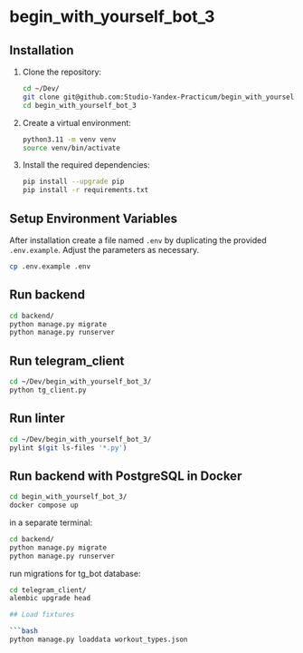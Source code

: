 # begin_with_yourself_bot_3

## Installation

1. Clone the repository:
   ```bash
   cd ~/Dev/
   git clone git@github.com:Studio-Yandex-Practicum/begin_with_yourself_bot_3.git
   cd begin_with_yourself_bot_3
   ```
2. Create a virtual environment:
   ```bash
   python3.11 -m venv venv
   source venv/bin/activate
   ```
3. Install the required dependencies:
   ```bash
   pip install --upgrade pip
   pip install -r requirements.txt
   ```

## Setup Environment Variables

After installation create a file named `.env` by duplicating the provided `.env.example`. Adjust the parameters as necessary.
```bash
cp .env.example .env
```

## Run backend

```bash
cd backend/
python manage.py migrate
python manage.py runserver
```

## Run telegram_client

```bash
cd ~/Dev/begin_with_yourself_bot_3/
python tg_client.py
```

## Run linter

```bash
cd ~/Dev/begin_with_yourself_bot_3/
pylint $(git ls-files '*.py')
```

## Run backend with PostgreSQL in Docker

```bash
cd begin_with_yourself_bot_3/
docker compose up
```
in a separate terminal:
```bash
cd backend/
python manage.py migrate
python manage.py runserver
```
run migrations for tg_bot database:
```bash
cd telegram_client/
alembic upgrade head

## Load fixtures

```bash
python manage.py loaddata workout_types.json
```